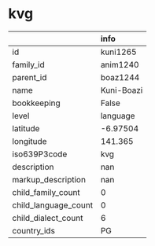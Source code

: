 # kvg
|                      | info       |
|:---------------------|:-----------|
| id                   | kuni1265   |
| family_id            | anim1240   |
| parent_id            | boaz1244   |
| name                 | Kuni-Boazi |
| bookkeeping          | False      |
| level                | language   |
| latitude             | -6.97504   |
| longitude            | 141.365    |
| iso639P3code         | kvg        |
| description          | nan        |
| markup_description   | nan        |
| child_family_count   | 0          |
| child_language_count | 0          |
| child_dialect_count  | 6          |
| country_ids          | PG         |
